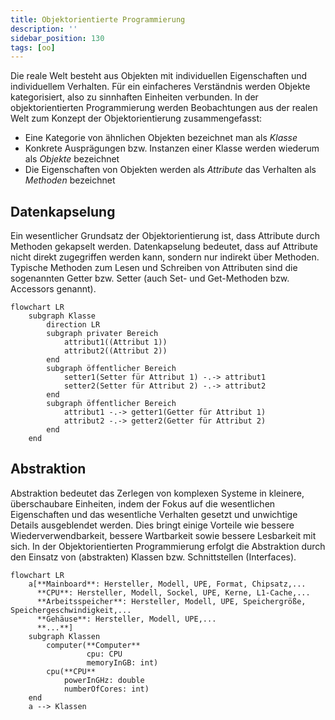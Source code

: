```yaml
---
title: Objektorientierte Programmierung
description: ''
sidebar_position: 130
tags: [oo]
---
```


Die reale Welt besteht aus Objekten mit individuellen Eigenschaften und
individuellem Verhalten. Für ein einfacheres Verständnis werden Objekte
kategorisiert, also zu sinnhaften Einheiten verbunden. In der objektorientierten
Programmierung werden Beobachtungen aus der realen Welt zum Konzept der
Objektorientierung zusammengefasst:

- Eine Kategorie von ähnlichen Objekten bezeichnet man als _Klasse_
- Konkrete Ausprägungen bzw. Instanzen einer Klasse werden wiederum als
  _Objekte_ bezeichnet
- Die Eigenschaften von Objekten werden als _Attribute_ das Verhalten als
  _Methoden_ bezeichnet

## Datenkapselung

Ein wesentlicher Grundsatz der Objektorientierung ist, dass Attribute durch
Methoden gekapselt werden. Datenkapselung bedeutet, dass auf Attribute nicht
direkt zugegriffen werden kann, sondern nur indirekt über Methoden. Typische
Methoden zum Lesen und Schreiben von Attributen sind die sogenannten Getter bzw.
Setter (auch Set- und Get-Methoden bzw. Accessors genannt).

```mermaid
flowchart LR
    subgraph Klasse
        direction LR
        subgraph privater Bereich
            attribut1((Attribut 1))
            attribut2((Attribut 2))
        end
        subgraph öffentlicher Bereich
            setter1(Setter für Attribut 1) -.-> attribut1
            setter2(Setter für Attribut 2) -.-> attribut2
        end
        subgraph öffentlicher Bereich
            attribut1 -.-> getter1(Getter für Attribut 1)
            attribut2 -.-> getter2(Getter für Attribut 2)
        end
    end
```

## Abstraktion

Abstraktion bedeutet das Zerlegen von komplexen Systeme in kleinere,
überschaubare Einheiten, indem der Fokus auf die wesentlichen Eigenschaften und
das wesentliche Verhalten gesetzt und unwichtige Details ausgeblendet werden.
Dies bringt einige Vorteile wie bessere Wiederverwendbarkeit, bessere
Wartbarkeit sowie bessere Lesbarkeit mit sich. In der Objektorientierten
Programmierung erfolgt die Abstraktion durch den Einsatz von (abstrakten)
Klassen bzw. Schnittstellen (Interfaces).

```mermaid
flowchart LR
    a[**Mainboard**: Hersteller, Modell, UPE, Format, Chipsatz,...
      **CPU**: Hersteller, Modell, Sockel, UPE, Kerne, L1-Cache,...
      **Arbeitsspeicher**: Hersteller, Modell, UPE, Speichergröße, Speichergeschwindigkeit,...
      **Gehäuse**: Hersteller, Modell, UPE,...
      **...**]
    subgraph Klassen
        computer(**Computer**
                 cpu: CPU
                 memoryInGB: int)
        cpu(**CPU**
            powerInGHz: double
            numberOfCores: int)
    end
    a --> Klassen
```
